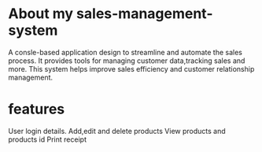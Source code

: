 # About my sales-management-system
A consle-based application design to streamline and automate the sales process.
It provides tools for managing customer data,tracking sales and more.
This system helps improve sales efficiency and customer relationship management.
# features
User login details.
Add,edit and delete products
View products and products id
Print receipt
